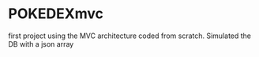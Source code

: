 # POKEDEXmvc
first project using the MVC architecture coded from scratch.
Simulated the DB with a json array
